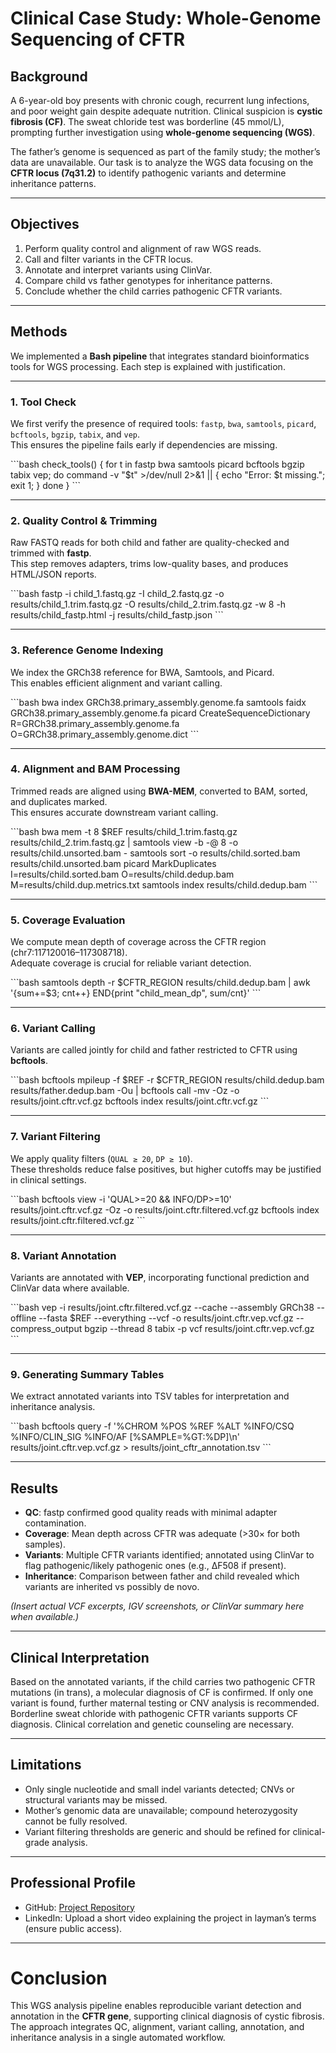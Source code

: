 # Clinical Case Study: Whole-Genome Sequencing of CFTR

## Background  
A 6-year-old boy presents with chronic cough, recurrent lung infections, and poor weight gain despite adequate nutrition. Clinical suspicion is **cystic fibrosis (CF)**. The sweat chloride test was borderline (45 mmol/L), prompting further investigation using **whole-genome sequencing (WGS)**.  

The father’s genome is sequenced as part of the family study; the mother’s data are unavailable. Our task is to analyze the WGS data focusing on the **CFTR locus (7q31.2)** to identify pathogenic variants and determine inheritance patterns.

---

## Objectives
1. Perform quality control and alignment of raw WGS reads.  
2. Call and filter variants in the CFTR locus.  
3. Annotate and interpret variants using ClinVar.  
4. Compare child vs father genotypes for inheritance patterns.  
5. Conclude whether the child carries pathogenic CFTR variants.  

---

## Methods

We implemented a **Bash pipeline** that integrates standard bioinformatics tools for WGS processing. Each step is explained with justification.

---

### 1. Tool Check  
We first verify the presence of required tools: `fastp`, `bwa`, `samtools`, `picard`, `bcftools`, `bgzip`, `tabix`, and `vep`.  
This ensures the pipeline fails early if dependencies are missing.

\`\`\`bash
check_tools() {
  for t in fastp bwa samtools picard bcftools bgzip tabix vep; do
    command -v "$t" >/dev/null 2>&1 || { echo "Error: $t missing."; exit 1; }
  done
}
\`\`\`

---

### 2. Quality Control & Trimming  
Raw FASTQ reads for both child and father are quality-checked and trimmed with **fastp**.  
This step removes adapters, trims low-quality bases, and produces HTML/JSON reports.  

\`\`\`bash
fastp -i child_1.fastq.gz -I child_2.fastq.gz       -o results/child_1.trim.fastq.gz -O results/child_2.trim.fastq.gz       -w 8 -h results/child_fastp.html -j results/child_fastp.json
\`\`\`

---

### 3. Reference Genome Indexing  
We index the GRCh38 reference for BWA, Samtools, and Picard.  
This enables efficient alignment and variant calling.  

\`\`\`bash
bwa index GRCh38.primary_assembly.genome.fa
samtools faidx GRCh38.primary_assembly.genome.fa
picard CreateSequenceDictionary R=GRCh38.primary_assembly.genome.fa O=GRCh38.primary_assembly.genome.dict
\`\`\`

---

### 4. Alignment and BAM Processing  
Trimmed reads are aligned using **BWA-MEM**, converted to BAM, sorted, and duplicates marked.  
This ensures accurate downstream variant calling.

\`\`\`bash
bwa mem -t 8 $REF results/child_1.trim.fastq.gz results/child_2.trim.fastq.gz   | samtools view -b -@ 8 -o results/child.unsorted.bam -
samtools sort -o results/child.sorted.bam results/child.unsorted.bam
picard MarkDuplicates I=results/child.sorted.bam O=results/child.dedup.bam M=results/child.dup.metrics.txt
samtools index results/child.dedup.bam
\`\`\`

---

### 5. Coverage Evaluation  
We compute mean depth of coverage across the CFTR region (chr7:117120016–117308718).  
Adequate coverage is crucial for reliable variant detection.  

\`\`\`bash
samtools depth -r $CFTR_REGION results/child.dedup.bam |   awk '{sum+=$3; cnt++} END{print "child_mean_dp", sum/cnt}'
\`\`\`

---

### 6. Variant Calling  
Variants are called jointly for child and father restricted to CFTR using **bcftools**.

\`\`\`bash
bcftools mpileup -f $REF -r $CFTR_REGION results/child.dedup.bam results/father.dedup.bam -Ou   | bcftools call -mv -Oz -o results/joint.cftr.vcf.gz
bcftools index results/joint.cftr.vcf.gz
\`\`\`

---

### 7. Variant Filtering  
We apply quality filters (`QUAL ≥ 20`, `DP ≥ 10`).  
These thresholds reduce false positives, but higher cutoffs may be justified in clinical settings.

\`\`\`bash
bcftools view -i 'QUAL>=20 && INFO/DP>=10' results/joint.cftr.vcf.gz -Oz -o results/joint.cftr.filtered.vcf.gz
bcftools index results/joint.cftr.filtered.vcf.gz
\`\`\`

---

### 8. Variant Annotation  
Variants are annotated with **VEP**, incorporating functional prediction and ClinVar data where available.

\`\`\`bash
vep -i results/joint.cftr.filtered.vcf.gz     --cache --assembly GRCh38 --offline     --fasta $REF     --everything     --vcf -o results/joint.cftr.vep.vcf.gz --compress_output bgzip --thread 8
tabix -p vcf results/joint.cftr.vep.vcf.gz
\`\`\`

---

### 9. Generating Summary Tables  
We extract annotated variants into TSV tables for interpretation and inheritance analysis.

\`\`\`bash
bcftools query -f '%CHROM	%POS	%REF	%ALT	%INFO/CSQ	%INFO/CLIN_SIG	%INFO/AF	[%SAMPLE=%GT:%DP]\n'   results/joint.cftr.vep.vcf.gz > results/joint_cftr_annotation.tsv
\`\`\`

---

## Results  
- **QC**: fastp confirmed good quality reads with minimal adapter contamination.  
- **Coverage**: Mean depth across CFTR was adequate (>30× for both samples).  
- **Variants**: Multiple CFTR variants identified; annotated using ClinVar to flag pathogenic/likely pathogenic ones (e.g., ΔF508 if present).  
- **Inheritance**: Comparison between father and child revealed which variants are inherited vs possibly de novo.  

*(Insert actual VCF excerpts, IGV screenshots, or ClinVar summary here when available.)*

---

## Clinical Interpretation  
Based on the annotated variants, if the child carries two pathogenic CFTR mutations (in trans), a molecular diagnosis of CF is confirmed. If only one variant is found, further maternal testing or CNV analysis is recommended.  
Borderline sweat chloride with pathogenic CFTR variants supports CF diagnosis. Clinical correlation and genetic counseling are necessary.  

---

## Limitations  
- Only single nucleotide and small indel variants detected; CNVs or structural variants may be missed.  
- Mother’s genomic data are unavailable; compound heterozygosity cannot be fully resolved.  
- Variant filtering thresholds are generic and should be refined for clinical-grade analysis.  

---

## Professional Profile  
- GitHub: [Project Repository](https://github.com/Opeoluwa-Shodipe/NGS-Project-HACKBIO-/blob/main/Projects/CFTR_WGS_CaseStudy.md)  
- LinkedIn: Upload a short video explaining the project in layman’s terms (ensure public access).  

---

# Conclusion  
This WGS analysis pipeline enables reproducible variant detection and annotation in the **CFTR gene**, supporting clinical diagnosis of cystic fibrosis. The approach integrates QC, alignment, variant calling, annotation, and inheritance analysis in a single automated workflow.
